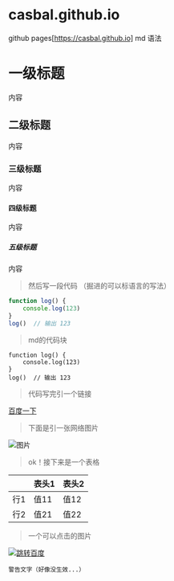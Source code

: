 # casbal.github.io
  github pages[https://casbal.github.io]
  md 语法
  
# 一级标题
内容
## 二级标题
内容
### 三级标题
内容
#### 四级标题
内容
##### 五级标题
内容

> 然后写一段代码 （掘进的可以标语言的写法）

```js
function log() {
    console.log(123)
}
log()  // 输出 123
```

> md的代码块

    function log() {
        console.log(123)
    }
    log()  // 输出 123


>  代码写完引一个链接       

[百度一下](http://baidu.com)       

>   下面是引一张网络图片     

![图片](https://user-gold-cdn.xitu.io/2019/8/13/16c8a67cee176f11?w=1220&h=764&f=jpeg&s=118439)

>   ok！接下来是一个表格        

|   | 表头1 |表头2|      
|---|-------|-----|
|行1| 值11  | 值12|
|行2| 值21  | 值22|

> 一个可以点击的图片

[![跳转百度](https://user-gold-cdn.xitu.io/2019/8/13/16c8a67cee176f11?w=1220&h=764&f=jpeg&s=118439)](https://baidu.com)

```!        
警告文字（好像没生效...）
```
